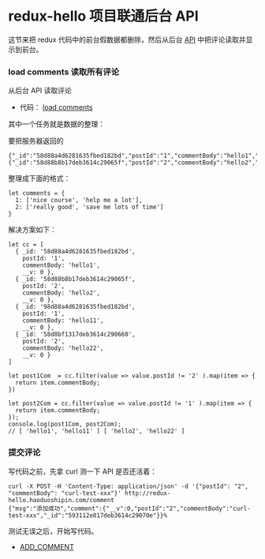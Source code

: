 # redux-hello 项目联通后台 API


这节来把 redux 代码中的前台假数据都删除，然后从后台 [API](http://redux-hello.haoduoshipin.com/comments) 中把评论读取并显示到前台。

### load comments 读取所有评论

从后台 API 读取评论

- 代码： [load comments](https://github.com/happypeter/redux-hello/commit/eb9ad97fe3ec59cf523116069e6dfaaa34588a59)

其中一个任务就是数据的整理：

要把服务器返回的

```
{"_id":"58d88a4d6281635fbed182bd","postId":"1","commentBody":"hello1","__v":0},{"_id":"58d88b8b17deb3614c29065f","postId":"2","commentBody":"hello2","__v":0}
```

整理成下面的格式：

```
let comments = {
  1: ['nice course', 'help me a lot'],
  2: ['really good', 'save me lots of time']
}
```


解决方案如下：

```
let cc = [
  { _id: '58d88a4d6281635fbed182bd',
    postId: '1',
    commentBody: 'hello1',
    __v: 0 },
  { _id: '58d88b8b17deb3614c29065f',
    postId: '2',
    commentBody: 'hello2',
    __v: 0 },
  { _id: '98d88a4d6281635fbed182bd',
    postId: '1',
    commentBody: 'hello11',
    __v: 0 },
  { _id: '58d8bf1317deb3614c290660',
    postId: '2',
    commentBody: 'hello22',
    __v: 0 }
]

let post1Com  = cc.filter(value => value.postId != '2' ).map(item => {
  return item.commentBody;
})

let post2Com = cc.filter(value => value.postId != '1' ).map(item => {
  return item.commentBody;
});
console.log(post1Com, post2Com);
// [ 'hello1', 'hello11' ] [ 'hello2', 'hello22' ]
```


### 提交评论

写代码之前，先拿 curl 测一下 API 是否还活着：

```
curl -X POST -H 'Content-Type: application/json' -d '{"postId": "2", "commentBody": "curl-test-xxx"}' http://redux-hello.haoduoshipin.com/comment
{"msg":"添加成功","comment":{"__v":0,"postId":"2","commentBody":"curl-test-xxx","_id":"593112e817deb3614c29070e"}}%
```

测试无误之后，开始写代码。

- [ADD_COMMENT](https://github.com/happypeter/redux-hello/commit/3635b5bf767e9235134f0ba8ec77554d207d04f6)
